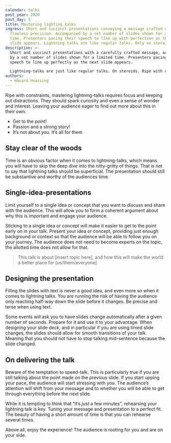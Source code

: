 ```yaml
---
calendar: talks
post_year: 2020
post_day: 5
title: Mastering lighting talks
ingress: Short and succinct presentations conveying a message crafted with
  flawless precision. Accompanied by a set number of slides shown for a limited
  time. Presenters pacing their speech to line up with perfection as the next
  slide appears. Lightning talks are like regular talks. Only on steroids.
description: >-
  Short and succinct presentations with a carefully crafted message, accompanied
  by a set number of slides shown for a limited time. Presenters pacing their
  speech to line up perfectly as the next slide appears. 

  Lightning-talks are just like regular talks. On steroids. Ripe with constraints.
authors:
  - Håvard Hvassing
---
```

Ripe with constraints, mastering lightning-talks requires focus and keeping out distractions. They should spark curiosity and even a sense of wonder and interest. Leaving your audience eager to find out more about this in their own. 

* Get to the point!
* Passion and a strong story!
* It’s not about you. It’s all for them

## Stay clear of the woods

Time is an obvious factor when it comes to lightning-talks, which means you will have to skip the deep dive into the nitty-gritty of things. That is not to say that lightning talks should be superficial. The presentation should still be substantive and worthy of the audiences time.

## Single-idea-presentations

Limit yourself to a single idea or concept that you want to discuss and share with the audience. This will allow you to form a coherent argument about why this is important and engage your audience. 

Sticking to a single idea or concept will make it easier to get to the point early on in your talk. Present your idea or concept, providing just enough background or context so that the audience will be able to follow you on your journey. The audience does not need to become experts on the topic, the allotted time does not allow for that. 

> This talk is about \[insert topic here], and how this will make the world a better place for \[us/them/everyone]

## Designing the presentation

Filling the slides with text is never a good idea, and even more so when it comes to lightning talks. You are running the risk of having the audience only reaching half-way down the slide before it changes. Be precise and terse when using text.

Some events will ask you to have slides change automatically after a given number of seconds. Prepare for it and use it to your advantage. When designing your slide deck, and in particular if you are using timed slide changes, the slides should allow for smooth transitions of your talk. Meaning that you should not have to stop talking mid-sentence because the slide changed. 

## On delivering the talk

Beware of the temptation to speed-talk. This is particularly true if you are still talking about the point made on the previous slide. If you start upping your pace, the audience will start stressing with you. The audience’s attention will shift from your message and to whether you will be able to get through everything before the next slide.

While it is tempting to think that “it’s *just* a few minutes”, rehearsing your lightning talk is key. Tuning your message and presentation to a perfect fit. The beauty of having a short amount of time is that you can rehearse several times. 

Above all, enjoy the experience! The audience is rooting for you and are on your side.